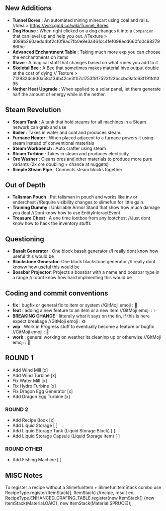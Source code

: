 ## New Additions
- **Tunnel Bores** : An automated mining minecart using coal and rails. //Idea > https://wiki.gm4.co/wiki/Tunnel_Bores
- **Dog House** : When right clicked on a dog changes it into a `Companion` that can level up and help you out. //Texture > d089b260aedd4bf2cf0f9ac7fb0e9e3a461cc4fef098ecd660fd0c9827986f5c
- **Advanced Enchantment Table** : Taking much more exp you can choose the enchantments on items
- **Stave** : A magical staff that changes based on what runes you add to it
- **Skeletal Bee** : A Bee that sometimes makes material hive output double at the cost of dying // Texture > 7129324c900a58cf34b42ce3f07c1753f9f7523f22bccbc9afc63f191fd1395
- **Nether Heat Upgrade** : When applied to a solar panel, let them generate half the amount of energy while in the nether.

## Steam Revolution
- **Steam Tank** : A tank that hold steams for all machines in a Steam network can grab and use
- **Boiler** : Takes in water and coal and produces steam.
- **Furnace Heater** : When placed adjacent to a furnace powers it using steam instead of conventional materials
- **Steam Workbench** : Auto crafter using steam 
- **Steam Turbine** : Takes in steam and produces electricity
- **Ore Washer** : Cleans ores and other materials to produce more pure variants (2x ore doubling + chance at nuggets)
- **Simple Steam Pipe** : Connects steam blocks together 

## Out of Depth
- **Talisman Pouch** : Put talisman in pouch and works like inv or enderchest //Require visibility changes to slimefun for little gain.
- **Training Dummy** : Unkillable Armor Stand that show how much damage you deal //Dont know how to use EntityInteractEvent
- **Treasure Chest** : A one time lootbox from any lootchest //Just dont know how to hack the inventory stuffs

## Questioning
- **Basalt Generator** : One block basalt generator //I really dont know how useful this would be 
- **Blackstone Generator**: One block blackstone generator //I really dont knoww how useful this would be
- **Bossbar Projector**: Projects a bossbar with a name and bossbar type in a range //I dont know how hard implmenting this would be

## Coding and commit conventions
- **fix** : bugfix or general fix to item or system //GitMoji emoji : :bug:
- **feat** : adding a new feature to an item or a new item //GitMoji emoji : :sparkles:
- **BREAKING CHANGE** : litterally what it says on the tin, if this is here expect breakage //GitMoji emoji : :recycle: 
- **wip** : Work in Progress stuff to eventually become a feature or bugfix //GitMoji emoji : :construction:
- **work** : general working on weather its cleaninp up or otherwise //GitMoji emoji : :construction:

## ROUND 1
- Add Wind Mill [x]
- Add Wind Turbine [x]
- Fix Water Mill [x]
- Fix Hydro Turbine [x]
- Fix Dragon Egg Generator [x]
- Add Dragon Egg Turbine [x]
### ROUND 2 
- Add Recipe Book [x]
- Add Liquid Storage [ ]
- Add Liquid Storage Tank (Liquid Storage Block) [ ]
- Add Liquid Storage Capsule (Liquid Storage Item) [ ]
### ROUND OTHER
- Add Fishing Machine [ ]
## MISC Notes
To register a recipe without a SlimefunItem + SlimefunItemStack combo 
use RecipeType.register(ItemStack[], ItemStack) 
//recipe, result ex. RecipeType.ENHANCED_CRAFING_TABLE.register(new ItemStack[] {new ItemStack(Material.OAK)}, new ItemStack(Material.SPRUCE));
